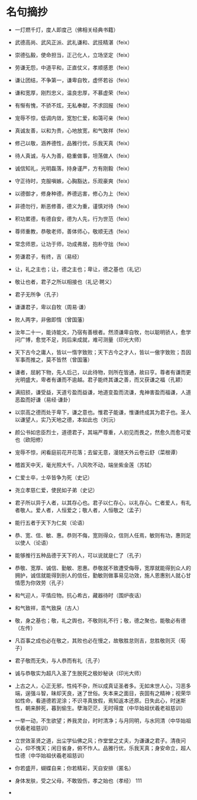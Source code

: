 # 名句摘抄
- 一灯燃千灯，度人即度己（佛相关经典书籍）
- 武德高尚、武风正派、武礼谦和、武技精湛（feix）
- 崇德弘毅，使命担当，正己化人，立场坚定（feix）
- 劳谦无怨，中道平和，正直仗义，孝顺感恩（feix）
- 谦让团结，不争第一，谦卑自牧，虚怀若谷（feix）
- 谦和宽厚，刚烈忠义，温良忠厚，不慕虚荣（feix）
- 有惭有愧，不骄不炫，无私奉献，不求回报（feix）
- 宠辱不惊，低调内敛，宽恕仁爱，和蔼可亲（feix）
- 真诚友善，以和为贵，心地放宽，和气致祥（feix）
- 修己以敬，涵养德性，品雅行优，乐我天真（feix）
- 待人真诚，与人为善，稳重做事，坦荡做人（feix）
- 诚信知礼，光明磊落，持身谨严，方有刚毅（feix）
- 守正待时，克服嗔嫉，心胸豁达，乐观豪爽（feix）
- 以德御才，修身种德，养德远害，修心为上（feix）
- 非德勿行，断恶修善，德义为重，谨慎对待（feix）
- 积功累德，有德自安，德为人先，行为世范（feix）
- 尊师重教，恭敬老师，善体师心，敬顺无违（feix）
- 常念师恩，让功于师，功成弗居，抱朴守拙（feix）
- 劳谦君子，有终，吉（易经）
- 让，礼之主也；让，德之主也；卑让，德之基也（礼记）
- 敬让也者，君子之所以相接也（礼记·聘义）
- 君子无所争（孔子）
- 谦谦君子，卑以自牧（周易·谦）
- 败人两字，非傲即惰（曾国藩）
- 汝年二十一，能诗能文，乃宿有善根者。然须谦卑自牧，勿以聪明骄人，愈学问广博，愈觉不足，则后来成就，难可测量（印光大师）
- 天下古今之庸人，皆以一惰字致败；天下古今之才人，皆以一傲字致败；吾因军事而推之，莫不皆然（曾国藩）
- 谦者，屈躬下物，先人后己，以此待物，则所在皆通，故曰亨。尊者有谦而更光明盛大，卑者有谦而不逾越。君子能终其谦之善，而又获谦之福（孔颖）
- 满招损，谦受益，天道亏盈而益谦，地道变盈而流谦，鬼神害盈而福谦，人道恶盈而好谦（易经·谦卦）
- 以崇高之德而处于卑下，谦之意也。惟君子能谦，惟谦终成其为君子也。圣人以谦望人，实乃天地之德，本如此也（刘沅）
- 颜公书如忠臣烈士，道德君子，其端严尊重，人初见而畏之，然愈久而愈可爱也（欧阳修）
- 宠辱不惊，闲看庭前花开花落；去留无意，漫随天外云卷云舒（菜根谭）
- 稽首天中天，毫光照大千。八风吹不动，端坐紫金莲（苏轼）
- 仁爱士卒，士卒皆争为死（史记）
- 尧立孝慈仁爱，使民如子弟（史记）
- 君子所以异于人者，以其存心也。君子以仁存心，以礼存心。仁者爱人，有礼者敬人。爱人者，人恒爱之；敬人者，人恒敬之（孟子）
- 能行五者于天下为仁矣（论语）
- 恭、宽、信、敏、惠。恭则不侮，宽则得众，信则人任焉，敏则有功，惠则足以使人（论语）
- 能够推行五种品德于天下的人，可以说就是仁了（孔子）
- 恭敬、宽厚、诚信、勤敏、恩惠。恭敬就不致遭受侮辱，宽厚就能得到众人的拥护，诚信就能得到别人的信任，勤敏则做事易见功效，施人恩惠别人就心甘情愿为你效劳（孔子）
- 和气迎人，平情应物。抗心希古，藏器待时（围炉夜话）
- 和气致祥，乖气致戾（古人）
- 敬，身之基也；敬，礼之舆也，不敬则礼不行；敬，德之聚也，能敬必有德（左传）
- 凡百事之成也必在敬之，其败也必在慢之，故敬胜怠则吉，怠胜敬则灭（荀子）
- 君子敬而无失，与人恭而有礼（孔子）
- 诚与恭敬实为超凡入圣了生脱死之极妙秘诀（印光大师）
- 上古之人，心正无邪，性纯不杂，所以成真证圣者多。无如末世人心，习恶多端，逞强斗智，昧却天良，迷了世俗。失本来之面目，丧固有之精神；视荣华如性命，看道德若泥涂；不识寻真放假，焉知返本还原。日失此心，时迷斯性，朝来醉死，暮到偷生。孽海茫茫，无时得度（中华始祖伏羲老祖慈训）
- 一举一动，不生欲望；养我灵台，时时清净；与月同明，与水同清（中华始祖伏羲老祖慈训）
- 立世效圣贤之道，出尘学仙佛之风；作堂堂之丈夫，为谦谦之君子。清夜问心，仰不愧天；闲日省身，俯不怍人。品雅行优，乐我天真；身安命立，超人性德（中华始祖伏羲老祖慈训）
- 你若盛开，蝴蝶自来；你若精彩，天自安排（匿名）
- 身体发肤，受之父母，不敢毁伤，孝之始也（孝经）
111

- 

